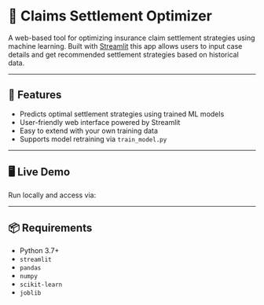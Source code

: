# 🧾 Claims Settlement Optimizer

A web-based tool for optimizing insurance claim settlement strategies using machine learning. Built with [Streamlit](https://streamlit.io/)  this app allows users to input case details and get recommended settlement strategies based on historical data.

---

## 🚀 Features

- Predicts optimal settlement strategies using trained ML models
- User-friendly web interface powered by Streamlit
- Easy to extend with your own training data
- Supports model retraining via `train_model.py`

---

## 🖥️ Live Demo

Run locally and access via:

---

## 📦 Requirements

- Python 3.7+
- `streamlit`
- `pandas`
- `numpy`
- `scikit-learn`
- `joblib`


